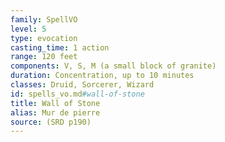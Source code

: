 ```yaml
---
family: SpellVO
level: 5
type: evocation
casting_time: 1 action
range: 120 feet
components: V, S, M (a small block of granite)
duration: Concentration, up to 10 minutes
classes: Druid, Sorcerer, Wizard
id: spells_vo.md#wall-of-stone
title: Wall of Stone
alias: Mur de pierre
source: (SRD p190)
---
```


